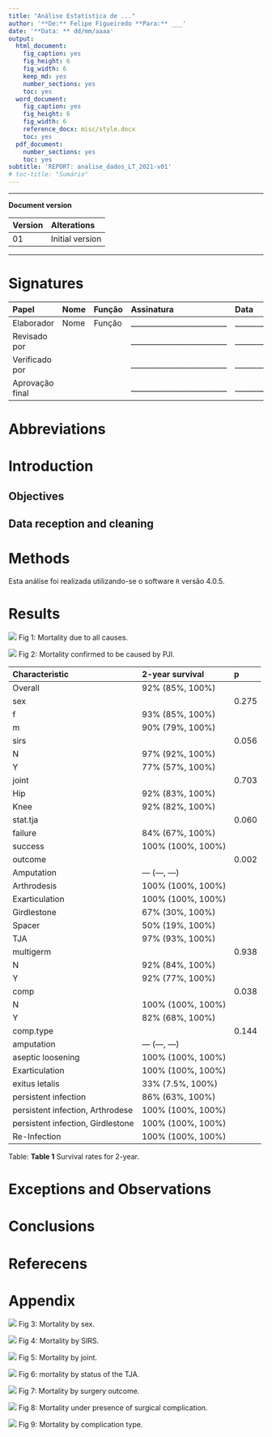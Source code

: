 ```yaml
---
title: "Análise Estatística de ..."
author: '**De:** Felipe Figueiredo **Para:** ___'
date: '**Data: ** dd/mm/aaaa'
output:
  html_document:
    fig_caption: yes
    fig_height: 6
    fig_width: 6
    keep_md: yes
    number_sections: yes
    toc: yes
  word_document:
    fig_caption: yes
    fig_height: 6
    fig_width: 6
    reference_docx: misc/style.docx
    toc: yes
  pdf_document:
    number_sections: yes
    toc: yes
subtitle: 'REPORT: analise_dados_LT_2021-v01'
# toc-title: "Sumário"
---
```




---

**Document version**


|Version |Alterations     |
|:-------|:---------------|
|01      |Initial version |

---

# Signatures


|Papel           |Nome |Função |Assinatura                 |Data          |
|:---------------|:----|:------|:--------------------------|:-------------|
|Elaborador      |Nome |Função |__________________________ |_____________ |
|Revisado por    |     |       |__________________________ |_____________ |
|Verificado por  |     |       |__________________________ |_____________ |
|Aprovação final |     |       |__________________________ |_____________ |

# Abbreviations

# Introduction

## Objectives

## Data reception and cleaning

# Methods



Esta análise foi realizada utilizando-se o software `R` versão 4.0.5.

# Results


![](../figures/competing-risks.png)
Fig 1: Mortality due to all causes.

![](../figures/overall.png)
Fig 2: Mortality confirmed to be caused by PJI.



|Characteristic                    |2-year survival   |p     |
|:---------------------------------|:-----------------|:-----|
|Overall                           |92% (85%, 100%)   |      |
|sex                               |                  |0.275 |
|f                                 |93% (85%, 100%)   |      |
|m                                 |90% (79%, 100%)   |      |
|sirs                              |                  |0.056 |
|N                                 |97% (92%, 100%)   |      |
|Y                                 |77% (57%, 100%)   |      |
|joint                             |                  |0.703 |
|Hip                               |92% (83%, 100%)   |      |
|Knee                              |92% (82%, 100%)   |      |
|stat.tja                          |                  |0.060 |
|failure                           |84% (67%, 100%)   |      |
|success                           |100% (100%, 100%) |      |
|outcome                           |                  |0.002 |
|Amputation                        |— (—, —)          |      |
|Arthrodesis                       |100% (100%, 100%) |      |
|Exarticulation                    |100% (100%, 100%) |      |
|Girdlestone                       |67% (30%, 100%)   |      |
|Spacer                            |50% (19%, 100%)   |      |
|TJA                               |97% (93%, 100%)   |      |
|multigerm                         |                  |0.938 |
|N                                 |92% (84%, 100%)   |      |
|Y                                 |92% (77%, 100%)   |      |
|comp                              |                  |0.038 |
|N                                 |100% (100%, 100%) |      |
|Y                                 |82% (68%, 100%)   |      |
|comp.type                         |                  |0.144 |
|amputation                        |— (—, —)          |      |
|aseptic loosening                 |100% (100%, 100%) |      |
|Exarticulation                    |100% (100%, 100%) |      |
|exitus letalis                    |33% (7.5%, 100%)  |      |
|persistent infection              |86% (63%, 100%)   |      |
|persistent infection, Arthrodese  |100% (100%, 100%) |      |
|persistent infection, Girdlestone |100% (100%, 100%) |      |
|Re-Infection                      |100% (100%, 100%) |      |

Table: **Table 1** Survival rates for 2-year.

# Exceptions and Observations

# Conclusions


# Referecens

# Appendix

![](../figures/sex.png)
Fig 3: Mortality by sex.

![](../figures/sirs.png)
Fig 4: Mortality by SIRS.

![](../figures/joint.png)
Fig 5: Mortality by joint.

![](../figures/status.png)
Fig 6: mortality by status of the TJA.

![](../figures/result.png)
Fig 7: Mortality by surgery outcome.

![](../figures/complication.png)
Fig 8: Mortality under presence of surgical complication.

![](../figures/type.png)
Fig 9: Mortality by complication type.



<!-- Table: **Table 2** Optional version of Table 1, adding 1-year survival rates. -->
